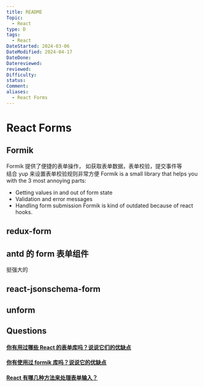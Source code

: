 ```yaml
---
title: README
Topic:
  - React
type: D
tags:
  - React
DateStarted: 2024-03-06
DateModified: 2024-04-17
DateDone: 
Datereviewed: 
reviewed: 
Difficulty: 
status: 
Comment: 
aliases:
  - React Forms
---
```


# React Forms

## Formik

Formik 提供了便捷的表单操作， 如获取表单数据，表单校验，提交事件等  
结合 yup 来设置表单校验规则非常方便
Formik is a small library that helps you with the 3 most annoying parts:

- Getting values in and out of form state
- Validation and error messages
- Handling form submission
  Formik is kind of outdated because of react hooks.

## redux-form

## antd 的 form 表单组件

挺强大的

## react-jsonschema-form

## unform

## Questions

#### [你有用过哪些 React 的表单库吗？说说它们的优缺点](https://github.com/haizlin/fe-interview/issues/901)

#### [你有使用过 formik 库吗？说说它的优缺点](https://github.com/haizlin/fe-interview/issues/923)

#### [React 有哪几种方法来处理表单输入？](https://github.com/haizlin/fe-interview/issues/716)

